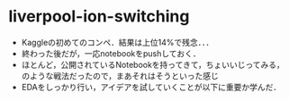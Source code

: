 # liverpool-ion-switching

- Kaggleの初めてのコンペ．結果は上位14%で残念．．．
- 終わった後だが，一応notebookをpushしておく．
- ほとんど，公開されているNotebookを持ってきて，ちょいいじってみる，のような戦法だったので，まあそれはそうといった感じ
- EDAをしっかり行い，アイデアを試していくことが以下に重要か学んだ．
